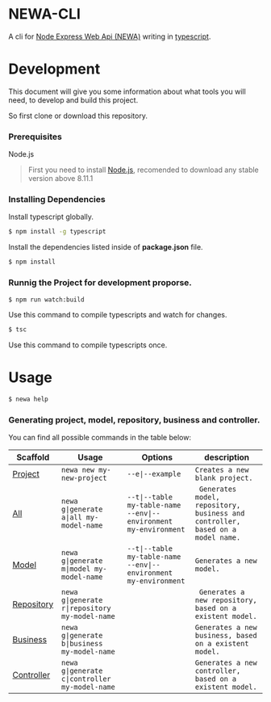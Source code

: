 # NEWA-CLI

A cli for [Node Express Web Api (NEWA)](https://github.com/TalissonJunior/NodeExpressWebApi) writing in [typescript](https://www.typescriptlang.org/).

# Development

This document will give you some information about what tools you will need, to develop and build this project.

So first clone or download this repository.

### Prerequisites

Node.js 
 
>First you need to install [Node.js](https://nodejs.org/), recomended to download any stable version above 8.11.1


### Installing Dependencies

Install typescript globally.

```sh
$ npm install -g typescript 
```

Install the dependencies listed inside of **package.json** file.

```sh
$ npm install 
```

### Runnig the Project for development proporse.


```sh
$ npm run watch:build
```

Use this command to compile typescripts and watch for changes. 

```sh
$ tsc
```

Use this command to compile typescripts once.

# Usage

```sh
$ newa help
```

### Generating project, model, repository, business and controller.

You can find all possible commands in the table below:

Scaffold  | Usage | Options | description
---       | ---   | ---     | ---
[Project](https://github.com/TalissonJunior/NodeExpressWebApi) | `newa new my-new-project`   |  `--e\|--example` | `Creates a new blank project.`
[All]() | `newa g\|generate a\|all my-model-name` | `--t\|--table my-table-name     --env\|--environment my-environment` | ` Generates model, repository, business and controller, based on a model name.`
[Model]()           | `newa g\|generate m\|model my-model-name`  | `--t\|--table my-table-name     --env\|--environment my-environment` | `Generates a new model.`
[Repository]()     | `newa g\|generate r\|repository my-model-name` |  | ` Generates a new repository, based on a existent model.`
[Business]()     | `newa g\|generate b\|business my-model-name` |  | `Generates a new business, based on a existent model.` 
[Controller]()     | `newa g\|generate c\|controller my-model-name` |  | `Generates a new controller, based on a existent model.`
